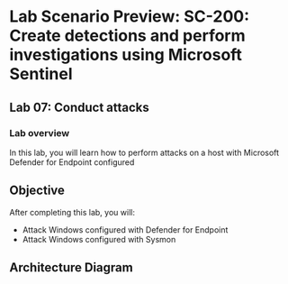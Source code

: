 # Lab Scenario Preview: SC-200: Create detections and perform investigations using Microsoft Sentinel
## Lab 07: Conduct attacks
### Lab overview

In this lab, you will learn how to  perform attacks on a host with Microsoft Defender for Endpoint configured

## Objective
  
After completing this lab, you will:

- Attack Windows configured with Defender for Endpoint
- Attack Windows configured with Sysmon
    
## Architecture Diagram




